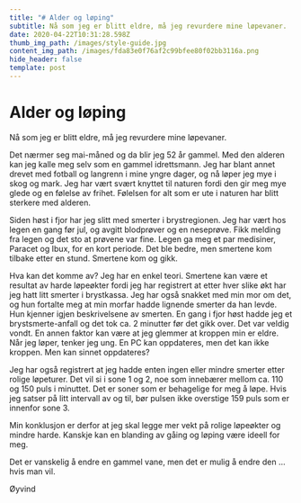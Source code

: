 ```yaml
---
title: "# Alder og løping"
subtitle: Nå som jeg er blitt eldre, må jeg revurdere mine løpevaner.
date: 2020-04-22T10:31:28.598Z
thumb_img_path: /images/style-guide.jpg
content_img_path: /images/fda83e0f76af2c99bfee80f02bb3116a.png
hide_header: false
template: post
---
```

<!--StartFragment-->

# Alder og løping

Nå som jeg er blitt eldre, må jeg revurdere mine løpevaner.

Det nærmer seg mai-måned og da blir jeg 52 år gammel. Med den alderen kan jeg kalle meg selv som en gammel idrettsmann. Jeg har blant annet drevet med fotball og langrenn i mine yngre dager, og nå løper jeg mye i skog og mark. Jeg har vært svært knyttet til naturen fordi den gir meg mye glede og en følelse av frihet. Følelsen for alt som er ute i naturen har blitt sterkere med alderen.

Siden høst i fjor har jeg slitt med smerter i brystregionen. Jeg har vært hos legen en gang før jul, og avgitt blodprøver og en neseprøve. Fikk melding fra legen og det sto at prøvene var fine. Legen ga meg et par medisiner, Paracet og Ibux, for en kort periode. Det ble bedre, men smertene kom tilbake etter en stund. Smertene kom og gikk.

Hva kan det komme av? Jeg har en enkel teori. Smertene kan være et resultat av harde løpeøkter fordi jeg har registrert at etter hver slike økt har jeg hatt litt smerter i brystkassa. Jeg har også snakket med min mor om det, og hun fortalte meg at min morfar hadde lignende smerter da han levde. Hun kjenner igjen beskrivelsene av smerten. En gang i fjor høst hadde jeg et brystsmerte-anfall og det tok ca. 2 minutter før det gikk over. Det var veldig vondt. En annen faktor kan være at jeg glemmer at kroppen min er eldre. Når jeg løper, tenker jeg ung. En PC kan oppdateres, men det kan ikke kroppen. Men kan sinnet oppdateres?

Jeg har også registrert at jeg hadde enten ingen eller mindre smerter etter rolige løpeturer. Det vil si i sone 1 og 2, noe som innebærer mellom ca. 110 og 150 puls i minuttet. Det er soner som er behagelige for meg å løpe. Hvis jeg satser på litt intervall av og til, bør pulsen ikke overstige 159 puls som er innenfor sone 3.

Min konklusjon er derfor at jeg skal legge mer vekt på rolige løpeøkter og mindre harde. Kanskje kan en blanding av gåing og løping være ideell for meg.

Det er vanskelig å endre en gammel vane, men det er mulig å endre den … hvis man vil.

Øyvind

<!--EndFragment-->